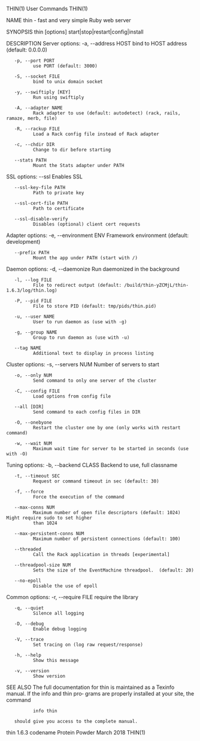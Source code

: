 THIN(1)                                      User Commands                                     THIN(1)

NAME
       thin - fast and very simple Ruby web server

SYNOPSIS
       thin [options] start|stop|restart|config|install

DESCRIPTION
   Server options:
       -a, --address HOST
              bind to HOST address (default: 0.0.0.0)

       -p, --port PORT
              use PORT (default: 3000)

       -S, --socket FILE
              bind to unix domain socket

       -y, --swiftiply [KEY]
              Run using swiftiply

       -A, --adapter NAME
              Rack adapter to use (default: autodetect) (rack, rails, ramaze, merb, file)

       -R, --rackup FILE
              Load a Rack config file instead of Rack adapter

       -c, --chdir DIR
              Change to dir before starting

       --stats PATH
              Mount the Stats adapter under PATH

   SSL options:
       --ssl  Enables SSL

       --ssl-key-file PATH
              Path to private key

       --ssl-cert-file PATH
              Path to certificate

       --ssl-disable-verify
              Disables (optional) client cert requests

   Adapter options:
       -e, --environment ENV
              Framework environment (default: development)

       --prefix PATH
              Mount the app under PATH (start with /)

   Daemon options:
       -d, --daemonize
              Run daemonized in the background

       -l, --log FILE
              File to redirect output (default: /build/thin-yZCMjL/thin-1.6.3/log/thin.log)

       -P, --pid FILE
              File to store PID (default: tmp/pids/thin.pid)

       -u, --user NAME
              User to run daemon as (use with -g)

       -g, --group NAME
              Group to run daemon as (use with -u)

       --tag NAME
              Additional text to display in process listing

   Cluster options:
       -s, --servers NUM
              Number of servers to start

       -o, --only NUM
              Send command to only one server of the cluster

       -C, --config FILE
              Load options from config file

       --all [DIR]
              Send command to each config files in DIR

       -O, --onebyone
              Restart the cluster one by one (only works with restart command)

       -w, --wait NUM
              Maximum wait time for server to be started in seconds (use with -O)

   Tuning options:
       -b, --backend CLASS
              Backend to use, full classname

       -t, --timeout SEC
              Request or command timeout in sec (default: 30)

       -f, --force
              Force the execution of the command

       --max-conns NUM
              Maximum number of open file descriptors (default: 1024) Might require sudo to set higher
              than 1024

       --max-persistent-conns NUM
              Maximum number of persistent connections (default: 100)

       --threaded
              Call the Rack application in threads [experimental]

       --threadpool-size NUM
              Sets the size of the EventMachine threadpool.  (default: 20)

       --no-epoll
              Disable the use of epoll

   Common options:
       -r, --require FILE
              require the library

       -q, --quiet
              Silence all logging

       -D, --debug
              Enable debug logging

       -V, --trace
              Set tracing on (log raw request/response)

       -h, --help
              Show this message

       -v, --version
              Show version

SEE ALSO
       The full documentation for thin is maintained as a Texinfo manual.  If the info and  thin  pro‐
       grams are properly installed at your site, the command

              info thin

       should give you access to the complete manual.

thin 1.6.3 codename Protein Powder            March 2018                                       THIN(1)
